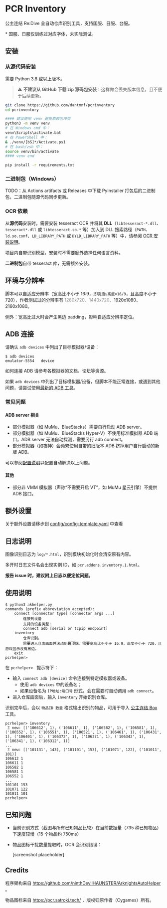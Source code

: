 # PCR Inventory

公主连结 Re:Dive 全自动仓库识别工具，支持国服、日服、台服。

\* 国服、日服仅训练过对应字体，未实际测试。

## 安装

### 从源代码安装

需要 Python 3.8 或以上版本。

> ⚠ **不建议从 GitHub 下载 zip 源码包安装**：这样做会丢失版本信息，且不便于后续更新。

```bash
git clone https://github.com/dantmnf/pcrinventory
cd pcrinventory

#### 建议使用 venv 避免依赖包冲突
python3 -m venv venv
# 在 Windows cmd 中：
venv\Scripts\activate.bat
# 在 PowerShell 中：
& ./venv/[bS]*/Activate.ps1
# 在 bash/zsh 中：
source venv/bin/activate
#### venv end

pip install -r requirements.txt
```

### 二进制包（Windows）

TODO：从 Actions artifacts 或 Releases 中下载 PyInstaller 打包后的二进制包，二进制包随源代码同步更新。

### OCR 依赖

从**源代码**安装时，需要安装 tesseract OCR 并将其 **DLL**（`libtesseract-*.dll`、`tesseract*.dll` 或 `libtesseract.so.*` 等）加入到 DLL 搜索路径（`PATH`、`ld.so.conf`、`LD_LIBRARY_PATH` 或 `DYLD_LIBRARY_PATH` 等）中，请参阅 [OCR 安装说明](https://github.com/ninthDevilHAUNSTER/ArknightsAutoHelper/wiki/OCR-%E5%AE%89%E8%A3%85%E8%AF%B4%E6%98%8E)。

项目内自带识别模型，安装时不需要额外选择任何语言资料。

**二进制包**自带 tesseract 库，无需额外安装。

##  **环境与分辨率**

脚本可以自适应分辨率（宽高比不小于 16:9，即`宽度≥高度×16/9`，且高度不小于 720），作者测试过的分辨率有 <span style="opacity: 0.5">1280x720、1440x720、</span>1920x1080、2160x1080。

例外：宽高比过大时会产生黑边 padding，影响自适应分辨率定位。

## **ADB 连接**

请确认 `adb devices` 中列出了目标模拟器/设备：

    $ adb devices
    emulator-5554   device

如何连接 ADB 请参考各模拟器的文档、论坛等资源。

如果 `adb devices` 中列出了目标模拟器/设备，但脚本不能正常连接，或遇到其他问题，请尝试使用[最新的 ADB 工具](https://developer.android.google.cn/studio/releases/platform-tools)。

### 常见问题

#### ADB server 相关

* 部分模拟器（如 MuMu、BlueStacks）需要自行启动 ADB server。
* 部分模拟器（如 MuMu、BlueStacks Hyper-V）不使用标准模拟器 ADB 端口，ADB server 无法自动探测，需要另行 adb connect。
* 部分模拟器（如夜神）会频繁使用自带的旧版本 ADB 挤掉用户自行启动的新版 ADB。

可以参阅[配置说明](#额外设置)以配置自动解决以上问题。

#### 其他

* 部分非 VMM 模拟器（声称“不需要开启 VT”，如 MuMu 星云引擎）不提供 ADB 接口。

## **额外设置**

关于额外设置请移步到 [config/config-template.yaml](config/config-template.yaml) 中查看

## **日志说明**
图像识别日志为 `log/*.html`，识别模块初始化时会清空原有内容。

多开时日志文件名会出现实例 ID，如 `pcr.addons.inventory.1.html`。

**报告 issue 时，建议附上日志以便定位问题。**

## 使用说明

```
$ python3 akhelper.py
commands (prefix abbreviation accepted):
    connect [connector type] [connector args ...]
        连接到设备
        支持的设备类型：
        connect adb [serial or tcpip endpoint]
    inventory
        仓库识别。
        需要进入仓库画面并滚动到最顶端。需要宽高比不小于 16:9，高度不小于 720，且游戏显示没有黑边。
    exit
pcrhelper>
```

在 `pcrhelper> ` 提示符下：

* 输入 `connect adb [device]` 命令连接到特定模拟器或设备。
  * 使用 `adb devices` 中的设备名；
  * 如果设备名为 `IP地址:端口号` 形式，会在需要时自动调用 `adb connect`。
* 进入仓库画面后，输入 `inventory` 开始识别仓库。

识别完毕后，会以 `物品ID 数量` 格式输出识别的物品，可用于导入 [公主连结 Box](https://pcr.satroki.tech/) 工具。
```
pcrhelper> inventory
 Ξ new: [('106612', 1), ('106611', 1), ('106582', 1), ('106581', 1), ('106552', 1), ('106551', 1), ('106521', 1), ('106461', 1), ('106431', 1), ('106401', 1), ('106372', 1), ('106371', 1), ('106342', 1), ('106341', 1), ('106312', 1)]
...
 Ξ new: [('101131', 143), ('101101', 153), ('101071', 122), ('101011', 101)]
106612 1
106611 1
106582 1
106581 1
106552 1
...
101101 153
101071 122
101011 101
pcrhelper> 
```

## 已知问题

* 当前识别方式（截图与所有已知物品比较）在当前数据量（735 种已知物品）下速度较慢（15 个物品约 750ms）
* 物品图标干扰数量提取时，OCR 会识别错误：

    [screenshot placeholder]

## Credits

程序架构来自 https://github.com/ninthDevilHAUNSTER/ArknightsAutoHelper 。

物品图标来自 https://pcr.satroki.tech/ ，版权归原作者（Cygames）所有。
